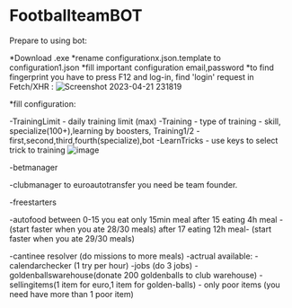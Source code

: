 # FootballteamBOT

Prepare to using bot:

*Download .exe
*rename configurationx.json.template to configuration1.json
*fill important configuration email,password
*to find fingerprint you have to press F12 and log-in, find 'login' request in Fetch/XHR : ![Screenshot 2023-04-21 231819](https://user-images.githubusercontent.com/69644118/233736443-90110ea0-82fe-4549-9729-41ad5cf077a9.png)

*fill configuration:

-TrainingLimit - daily training limit (max)
-Training - type of training - skill, specialize(100+),learning by boosters, Training1/2 - first,second,third,fourth(specialize),bot
-LearnTricks - use keys to select trick to training ![image](https://user-images.githubusercontent.com/69644118/233736699-9c520dc2-5497-43eb-96e7-638621fe87b5.png)

-betmanager

-clubmanager to euroautotransfer you need be team founder.

-freestarters

-autofood
between 0-15 you eat only 15min meal
after 15 eating 4h meal - (start faster when you ate 28/30 meals)
after 17 eating 12h meal- (start faster when you ate 29/30 meals)

-cantinee resolver (do missions to more meals)
-actrual available:
-calendarchecker (1 try per hour)
-jobs (do 3 jobs)
-goldenballswarehouse(donate 200 goldenballs to club warehouse)
-sellingitems(1 item for euro,1 item for golden-balls) - only poor items (you need have more than 1 poor item)
